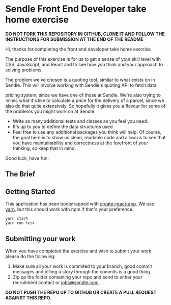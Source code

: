 # Sendle Front End Developer take home exercise

**DO NOT FORK THIS REPOSITORY IN GITHUB, CLONE IT AND FOLLOW THE INSTRUCTIONS FOR SUBMISSION AT THE END OF THE README**

Hi, thanks for completing the front end developer take home exercise

The purpose of this exercise is for us to get a sense of your skill level with CSS,
JavaScript, and React and to see how you think and your approach to solving problems.

The problem we've chosen is a quoting tool, similar to what exists on
in Sendle. This will involve working with Sendle's quoting API to fetch
data

pricing system, since we have one of those at Sendle.
We're also trying to mimic what it's like to calculate a price for
the delivery of a parcel, since we also do that quite extensively. So hopefully it gives
you a flavour for some of the problems you might work on at Sendle.

* Write as many additional tests and classes as you feel you need.
* It's up to you to define the data structures used
* Feel free to use any additional packages you think will help. Of course, the goal here is to show us clean, readable code and allow
  us to see that you have maintainability and correctness at the forefront of your thinking, so keep
  that in mind.

Good luck, have fun.

## The Brief

## Getting Started

This application has been bootstrapped with [create-react-app](https://create-react-app.dev/docs/getting-started/). We use [yarn](https://yarnpkg.com/), but this should work with npm if that's your preference.

```
yarn start
yarn run test
```

## Submitting your work

When you have completed the exercise and wish to submit your work, please do the following:

1. Make sure all your work is commited to your branch, good commit messages and telling a story
   through the commits is a good thing.
2. Zip up the folder containing your repo and send to either your recruitment contact or jobs@sendle.com.

**DO NOT PUSH THE REPO UP TO GITHUB OR CREATE A PULL REQUEST AGAINST THIS REPO.**
